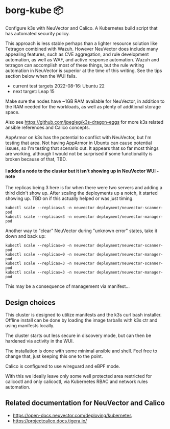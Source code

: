 # borg-kube 📦
Configure k3s with NeuVector and Calico. A Kubernetes build script that has automated security policy. 

This approach is less stable perhaps than a lighter resource solution like Tetragon combined with Wazuh.
However NeuVector does include many appealing features, such as CVE aggregation, and rule development automation,
as well as WAF, and active response automation. Wazuh and tetragon can accomplish most of these things, but the rule writing automation in NeuVector is superior at the time of this writing. See the tips section below when the WUI fails.

- current test targets 2022-08-16: Ubuntu 22
- next target: Leap 15

Make sure the nodes have ~1GB RAM available for NeuVector, in addition to the RAM needed for the workloads, as well as plenty of additional storage space.

Also see https://github.com/jpegleg/k3s-dragon-eggs for more k3s related ansible references and Calico concepts.

AppArmor on k3s has the potential to conflict with NeuVector, but I'm testing that area.
Not having AppArmor in Ubuntu can cause potential issues, so I'm testing that scenario out. 
It appears that so far most things are working, although I would not be surprised if some functionality is broken because of that, TBD.

#### I added a node to the cluster but it isn't showing up in NeuVector WUI - note

The replicas being 3 here is for when there were two servers and adding a third didn't show up.
After scaling the deployments up a notch, it started showing up. TBD on if this actually helped or was just timing.

```
kubectl scale --replicas=3 -n neuvector deployment/neuvector-scanner-pod
kubectl scale --replicas=3 -n neuvector deployment/neuvector-manager-pod
```
Another way to "clear" NeuVector during "unknown error" states, take it down and back up:

```
kubectl scale --replicas=0 -n neuvector deployment/neuvector-scanner-pod
kubectl scale --replicas=0 -n neuvector deployment/neuvector-manager-pod
kubectl scale --replicas=3 -n neuvector deployment/neuvector-scanner-pod
kubectl scale --replicas=3 -n neuvector deployment/neuvector-manager-pod
```

This may be a consequence of management via manifest...


## Design choices

This cluster is designed to utilize manifests and the k3s curl bash installer. Offline install can be done by loading the image tarballs with k3s ctr and using manifests locally.

The cluster starts out less secure in discovery mode, but can then be hardened via activity in the WUI.

The installation is done with some minimal ansible and shell. Feel free to change that, just keeping this one to the point.

Calico is configured to use wireguard and eBPF mode.

With this we ideally leave only some well protected area restricted for calicoctl and only calicoctl, via Kubernetes RBAC and network rules automation.



## Related documentation for NeuVector and Calico

- https://open-docs.neuvector.com/deploying/kubernetes
- https://projectcalico.docs.tigera.io/
